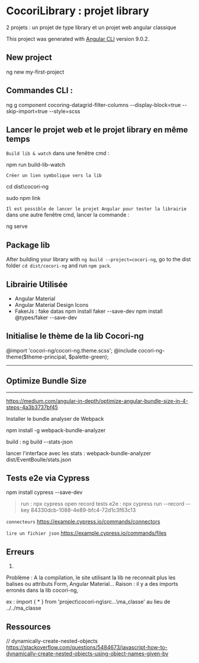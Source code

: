 # CocoriLibrary : projet library

2 projets : un projet de type library et un projet web angular classique 

This project was generated with [Angular CLI](https://github.com/angular/angular-cli) version 9.0.2.

## New project

ng new my-first-project

## Commandes CLI :

ng g component cocoring-datagrid-filter-columns --display-block=true --skip-import=true --style=scss

## Lancer le projet web et le projet library en même temps

`Build lib & watch`
dans une fenêtre cmd :

npm run build-lib-watch

`Créer un lien symbolique vers la lib`

cd dist\cocori-ng

sudo npm link

`Il est possible de lancer le projet Angular pour tester la librairie`
dans une autre fenêtre cmd, lancer la commande : 

ng serve

## Package lib

After building your library with `ng build --project=cocori-ng`, go to the dist folder `cd dist/cocori-ng` and run `npm pack`.

## Librairie Utilisée

- Angular Material
- Angular Material Design Icons
- FakerJs : fake datas 
    npm install faker --save-dev
    npm install @types/faker --save-dev


## Initialise le thème de la lib Cocori-ng

@import 'cocori-ng/cocori-ng.theme.scss';
@include cocori-ng-theme($theme-principal, $palette-green);


**********************
## Optimize Bundle Size
**********************
https://medium.com/angular-in-depth/optimize-angular-bundle-size-in-4-steps-4a3b3737bf45


Installer le bundle analyser de Webpack

npm install -g webpack-bundle-analyzer

build : ng build --stats-json

lancer l'interface avec les stats : webpack-bundle-analyzer dist/EventBoulle/stats.json


## Tests e2e via Cypress

npm install cypress --save-dev

> run : npx cypress open
> record tests e2e : npx cypress run --record --key 84330dcb-1088-4e89-bfc4-72d1c3f63c13

`connecteurs`
https://example.cypress.io/commands/connectors

`lire un fichier json`
https://example.cypress.io/commands/files

## Erreurs

1.
Problème : A la compilation, le site utilisant la lib ne reconnait plus les balises ou attributs Form, Angular Material...
Raison : il y a des imports erronés dans la lib cocori-ng,

ex : import { * } from 'project\cocori-ng\src...\ma_classe' au lieu de ../../ma_classe


## Ressources

// dynamically-create-nested-objects
https://stackoverflow.com/questions/5484673/javascript-how-to-dynamically-create-nested-objects-using-object-names-given-by